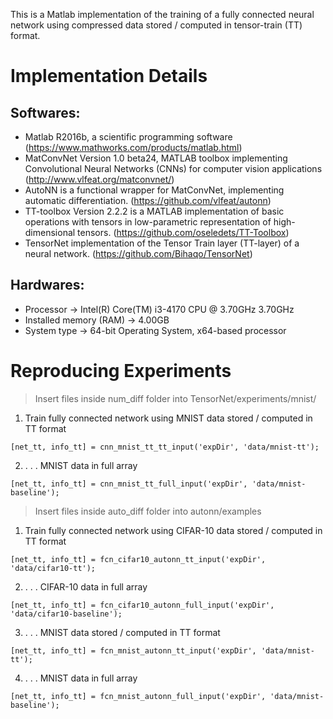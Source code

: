 This is a Matlab implementation of the training of a fully connected neural network using compressed data stored / computed in tensor-train (TT) format.

# Implementation Details

## Softwares:
- Matlab R2016b, a scientific programming software
(https://www.mathworks.com/products/matlab.html)
- MatConvNet Version 1.0 beta24, MATLAB toolbox implementing Convolutional Neural Networks (CNNs) for computer vision applications
(http://www.vlfeat.org/matconvnet/)
- AutoNN is a functional wrapper for MatConvNet, implementing automatic differentiation.
(https://github.com/vlfeat/autonn)
- TT-toolbox Version 2.2.2 is a MATLAB implementation of basic operations with tensors in low-parametric representation of high-dimensional tensors.
(https://github.com/oseledets/TT-Toolbox)
- TensorNet implementation of the Tensor Train layer (TT-layer) of a neural network.
(https://github.com/Bihaqo/TensorNet)

## Hardwares:
- Processor -> Intel(R) Core(TM) i3-4170 CPU @ 3.70GHz 3.70GHz
- Installed memory (RAM) -> 4.00GB
- System type -> 64-bit Operating System, x64-based processor

# Reproducing Experiments
> Insert files inside num_diff folder into TensorNet/experiments/mnist/  
1. Train fully connected network using MNIST data stored / computed in TT format
```
[net_tt, info_tt] = cnn_mnist_tt_tt_input('expDir', 'data/mnist-tt');  
```
2. . . . MNIST data in full array
```
[net_tt, info_tt] = cnn_mnist_tt_full_input('expDir', 'data/mnist-baseline');
```

> Insert files inside auto_diff folder into autonn/examples
1. Train fully connected network using CIFAR-10 data stored / computed in TT format
```
[net_tt, info_tt] = fcn_cifar10_autonn_tt_input('expDir', 'data/cifar10-tt');
```
2. . . . CIFAR-10 data in full array
```
[net_tt, info_tt] = fcn_cifar10_autonn_full_input('expDir', 'data/cifar10-baseline');
```
3. . . .  MNIST data stored / computed in TT format
```
[net_tt, info_tt] = fcn_mnist_autonn_tt_input('expDir', 'data/mnist-tt');
```
4. . . . MNIST data in full array
```
[net_tt, info_tt] = fcn_mnist_autonn_full_input('expDir', 'data/mnist-baseline');
```
